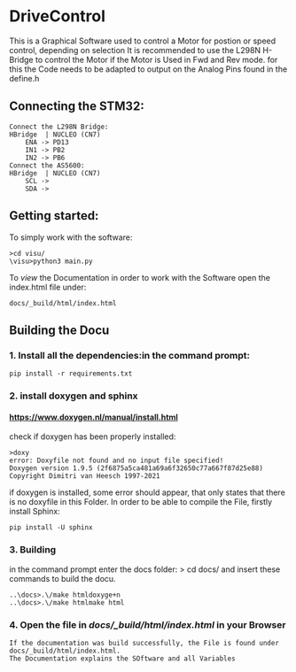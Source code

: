 # DriveControl

This is a Graphical Software used to control a Motor for postion or speed control, depending on selection
It is recommended to use the L298N H-Bridge to control the Motor if the Motor is Used in Fwd and Rev mode. for this the Code needs to be adapted to output on the Analog Pins found in the define.h
## Connecting the STM32:
    
    Connect the L298N Bridge:
    HBridge  | NUCLEO (CN7)
        ENA -> PD13
        IN1 -> PB2
        IN2 -> PB6
    Connect the AS5600:
    HBridge  | NUCLEO (CN7)
        SCL -> 
        SDA -> 

## Getting started:
To simply work with the software:
    
    >cd visu/
    \visu>python3 main.py

To *view* the Documentation in order to work with the Software open the index.html file under:
    
    docs/_build/html/index.html

## Building the Docu

### 1. Install all the dependencies:in the command prompt:
    pip install -r requirements.txt
### 2. install doxygen and sphinx

#### https://www.doxygen.nl/manual/install.html
check if doxygen has been properly installed:

    >doxy
    error: Doxyfile not found and no input file specified!
    Doxygen version 1.9.5 (2f6875a5ca481a69a6f32650c77a667f87d25e88)
    Copyright Dimitri van Heesch 1997-2021
if doxygen is installed, some error should appear, that only states that there is no doxyfile in this Folder.
In order to be able to compile the File, firstly
install Sphinx:

    pip install -U sphinx
### 3. Building 
in the command prompt enter the docs folder:
    > cd docs/
and insert these commands to build the docu.

    ..\docs>.\/make htmldoxyge+n
    ..\docs>.\/make htmlmake html

### 4. Open the file in *docs/_build/html/index.html* in your Browser
    If the documentation was build successfully, the File is found under docs/_build/html/index.html.
    The Documentation explains the SOftware and all Variables
